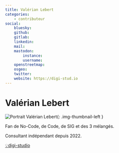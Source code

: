 ```yaml
---
title: Valérian Lebert
categories:
    - contributeur
social:
    bluesky:
    github:
    gitlab:
    linkedin:
    mail:
    mastodon:
        instance:
        username:
    openstreetmap:
    osgeo:
    twitter:
    website: https://digi-stud.io
---
```


# Valérian Lebert

<!-- --8<-- [start:author-sign-block] -->

![Portrait Valérian Lebert](https://cdn.geotribu.fr/img/internal/contributeurs/vleb.jpeg "Portrait Valérian Lebert"){: .img-thumbnail-left }

Fan de No-Code, de Code, de SIG et des 3 mélangés.  

Consultant indépendant depuis 2022.

[💡digi-studio](https://digi-stud.io)

<!-- --8<-- [end:author-sign-block] -->
